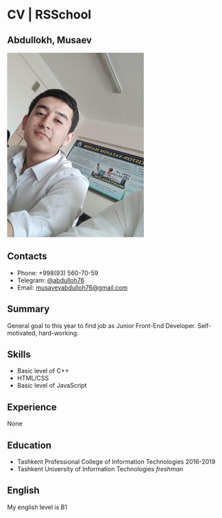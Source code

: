 # CV | RSSchool

## Abdullokh, Musaev

![My photo](https://raw.githubusercontent.com/Abdulloh76/rsschool-cv/gh-pages/images/my-photo.jpg)

## Contacts
* Phone: +998(93) 560-70-59
* Telegram: [@abdulloh76](https://t.me/abdulloh76)
* Email: [musayevabdulloh76@gmail.com](mailto:musayevabdulloh76@gmail.com)

## Summary

General goal to this year to find job as Junior Front-End Developer. Self-motivated, hard-working.

## Skills

* Basic level of C++
* HTML/CSS
* Basic level of JavaScript

## Experience

None

## Education

* Tashkent Professional College of Information Technologies 2016-2019
* Tashkent University of Information Technologies *freshman*

## English

My english level is B1

